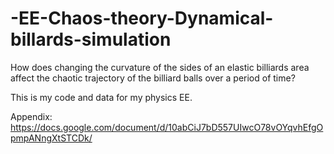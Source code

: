 # -EE-Chaos-theory-Dynamical-billards-simulation
How does changing the curvature of the sides of an elastic billiards area affect the chaotic trajectory of the billiard balls over a period of time?

This is my code and data for my physics EE.

Appendix: https://docs.google.com/document/d/10abCiJ7bD557UIwcO78vOYqvhEfgOpmpANngXtSTCDk/